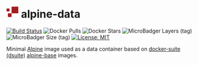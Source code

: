 # ![](https://github.com/docker-suite/artwork/raw/master/logo/png/logo_32.png) alpine-data
[![Build Status](http://jenkins.hexocube.fr/job/docker-suite/job/alpine-data/badge/icon?color=green&style=flat-square)](http://jenkins.hexocube.fr/job/docker-suite/job/alpine-data/)
![Docker Pulls](https://img.shields.io/docker/pulls/dsuite/alpine-data.svg?style=flat-square)
![Docker Stars](https://img.shields.io/docker/stars/dsuite/alpine-data.svg?style=flat-square)
![MicroBadger Layers (tag)](https://img.shields.io/microbadger/layers/dsuite/alpine-data/latest.svg?style=flat-square)
![MicroBadger Size (tag)](https://img.shields.io/microbadger/image-size/dsuite/alpine-data/latest.svg?style=flat-square)
[![License: MIT](https://img.shields.io/badge/License-MIT-brightgreen.svg?style=flat-square)](https://opensource.org/licenses/MIT)


Minimal [Alpine][alpine] image used as a data container based on [docker-suite (dsuite)][docker-suite] [alpine-base][alpine-base] images.



[alpine]: http://alpinelinux.org/
[docker-suite]: https://github.com/docker-suite/
[alpine-base]: https://github.com/docker-suite/alpine-base/
